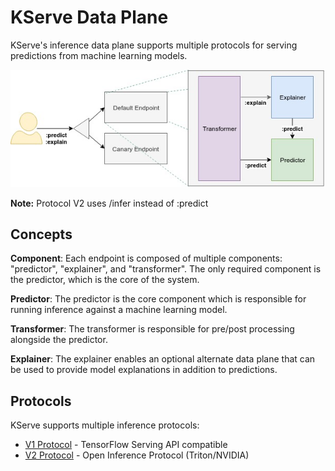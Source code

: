 # KServe Data Plane

KServe's inference data plane supports multiple protocols for serving predictions from machine learning models.

![Data Plane](../../images/dataplane.jpg)

**Note:** Protocol V2 uses /infer instead of :predict

## Concepts

**Component**: Each endpoint is composed of multiple components: "predictor", "explainer", and "transformer". The only required component is the predictor, which is the core of the system.

**Predictor**: The predictor is the core component which is responsible for running inference against a machine learning model.

**Transformer**: The transformer is responsible for pre/post processing alongside the predictor.

**Explainer**: The explainer enables an optional alternate data plane that can be used to provide model explanations in addition to predictions.

## Protocols

KServe supports multiple inference protocols:

- [V1 Protocol](v1_protocol) - TensorFlow Serving API compatible
- [V2 Protocol](v2_protocol) - Open Inference Protocol (Triton/NVIDIA)
